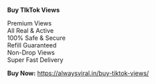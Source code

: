 <strong>Buy TIkTok Views</strong>

Premium Views<br/>
All Real & Active<br/>
100% Safe & Secure<br/>
Refill Guaranteed<br/>
Non-Drop Views<br/>
Super Fast Delivery

<strong>Buy Now:</strong> https://alwaysviral.in/buy-tiktok-views/
